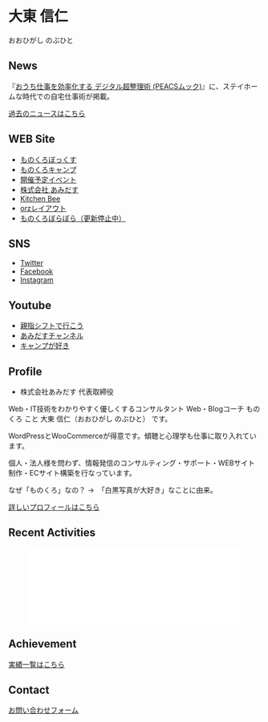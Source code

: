 # 大東 信仁

おおひがし のぶひと

## News

『[おうち仕事を効率化する デジタル超整理術 \(PEACSムック\)](https://www.amazon.co.jp/%E3%81%8A%E3%81%86%E3%81%A1%E4%BB%95%E4%BA%8B%E3%82%92%E5%8A%B9%E7%8E%87%E5%8C%96%E3%81%99%E3%82%8B-%E3%83%87%E3%82%B8%E3%82%BF%E3%83%AB%E8%B6%85%E6%95%B4%E7%90%86%E8%A1%93-PEACS%E3%83%A0%E3%83%83%E3%82%AF-flick-%E7%B7%A8%E9%9B%86%E9%83%A8-ebook/dp/B09RZJSTY8/ref=sr_1_1?__mk_ja_JP=%E3%82%AB%E3%82%BF%E3%82%AB%E3%83%8A&crid=1QIKLIHKCRDA8&keywords=%E3%80%8E%E3%81%8A%E3%81%86%E3%81%A1%E4%BB%95%E4%BA%8B%E3%82%92%E5%8A%B9%E7%8E%87%E5%8C%96%E3%81%99%E3%82%8B+%E3%83%87%E3%82%B8%E3%82%BF%E3%83%AB%E8%B6%85%E6%95%B4%E7%90%86%E8%A1%93%E3%80%8F&qid=1653564619&sprefix=%E3%81%8A%E3%81%86%E3%81%A1%E4%BB%95%E4%BA%8B%E3%82%92%E5%8A%B9%E7%8E%87%E5%8C%96%E3%81%99%E3%82%8B+%E3%83%87%E3%82%B8%E3%82%BF%E3%83%AB%E8%B6%85%E6%95%B4%E7%90%86%E8%A1%93+%2Caps%2C161&sr=8-1)』に、ステイホームな時代での自宅仕事術が掲載。

[過去のニュースはこちら](archive.md)

## WEB Site

+ [ものくろぼっくす](https://mono96.jp/)
+ [ものくろキャンプ](https://study314.jp/)
+ [開催予定イベント](https://monochr.doorkeeper.jp/events/upcoming)
+ [株式会社 あみだす](https://amid.co.jp/)
+ [Kitchen Bee](https://kt8.jp/)
+ [orzレイアウト](http://www.orz-layout.com/)
+ [ものくろぼらぼら（更新停止中）](https://blog.ohigashi.me/)

## SNS

+ [Twitter](https://twitter.com/monochr)
+ [Facebook](https://www.facebook.com/nbigeast)
+ [Instagram](https://www.instagram.com/mono96box/)

## Youtube

+ [親指シフトで行こう](https://www.youtube.com/channel/UCgwnMPIAvjIneY2eiX8HiLw)
+ [あみだすチャンネル](https://www.youtube.com/channel/UC1enlWL3nljllo41ohy8ixA)
+ [キャンプが好き](https://www.youtube.com/channel/UC5W_l_TlWWgCb3h4o9_YOyg)



## Profile

* 株式会社あみだす 代表取締役

Web・IT技術をわかりやすく優しくするコンサルタント Web・Blogコーチ ものくろ こと 大東 信仁（おおひがし のぶひと） です。

WordPressとWooCommerceが得意です。傾聴と心理学も仕事に取り入れています。

個人・法人様を問わず、情報発信のコンサルティング・サポート・WEBサイト制作・ECサイト構築を行なっています。

なぜ「ものくろ」なの？ →　「白黒写真が大好き」なことに由来。

[詳しいプロフィールはこちら](https://mono96.jp/about/)

## Recent Activities

<!-- LightWidget WIDGET --><figure class="video_container">
<script src="https://cdn.lightwidget.com/widgets/lightwidget.js"></script><iframe src="//lightwidget.com/widgets/1facfb1264a85524bc0cab92bddc0d81.html" scrolling="no" allowtransparency="true" class="lightwidget-widget" style="width:100%;border:0;overflow:hidden;"></iframe></figure>
  
## Achievement  

[実績一覧はこちら](achievement.md)

## Contact

[お問い合わせフォーム](https://amid.co.jp/contact/)
